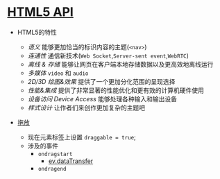 # [HTML5 API](https://developer.mozilla.org/zh-CN/docs/Web/Guide/HTML/HTML5)
- HTML5的特性
    + *语义* 能够更加恰当的标识内容的主题(`<nav>`)
    + *连通性* 通信新技术(`Web Socket`,`Server-sent event`,`WebRTC`)
    + *离线 & 存储* 能够让网页在客户端本地存储数据以及更高效地离线运行
    + *多媒体* `video` 和 `audio`
    + *2D/3D 绘图&效果* 提供了一个更加分化范围的呈现选择
    + *性能&集成* 提供了非常显著的性能优化和更有效的计算机硬件使用
    + *设备访问 Device Access* 能够处理各种输入和输出设备
    + *样式设计* 让作者们来创作更加复杂的主题吧


- [拖放](drag.html)
    + 现在元素标签上设置 `draggable = true`;
    + 涉及的事件
        * `ondragstart`
            - [ev.dataTransfer](https://developer.mozilla.org/en-US/docs/Web/API/DataTransfer)
        * `ondragend`
